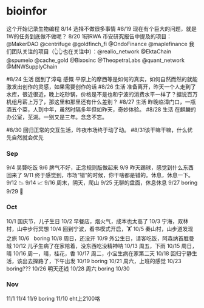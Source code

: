 # bioinfor
这个开始记录生物编程
8/14 选择不做很多事情
#8/19
现在有个巨大的问题，就是1W的任务到底做不做呢？
8/20
1研RWA
币安研究报告中提及的项目：
@MakerDAO  @centrifuge @goldfinch_fi @OndoFinance @maplefinance
我们团队关注的项目（👆👆也在关注中）：@realio_network @EktaChain @spumeio @cache_gold @Bixosinc @TheopetraLabs @quant_network @MNWSupplyChain

#8/24  生活 回到了漳电 感慨 平原上的摩西等是如何的真实，如何自然而然的就能激发出创作的灵感，如果需要创作的话
#8/26  生活 准备离开，昨天一个人走到了水库，很近很近，晚上吃砂锅，价格是不是也和宁波的消费水平一样了？据说百万机组月薪上万了，那这里和那里还有什么差别？
#8/27  生活 昨晚临漳门口，一瓶酒五个菜，人到中年，虽然时隔多年但如昨天，奇妙体验。
#8/28  生活 在麒麟的办公室，芜湖。一别又是三年。念念不忘。

#8/30
回归正常的交互生活，昨夜市场终于动了动。
#8/31该干嘛干嘛，什么优先自然就会优先


### Sep ###
9/4 吴贇吃饭
9/6 脾气不好，正念规则版做起来
9/9 昨天踢球，感觉到什么东西回来了
9/11 终于感觉到，市场“错”的时候，你干啥都是错的。休息，休息一下。
9/12 📉
9/14 📈
9/16 周末，阴天，爬山
9/25 无聊的盘面，休息休息
9/27 boring
9/29 🎑

### Oct ###
10/1 国庆节，儿子生日
10/2 早餐店，烟火气，成本也太高了
10/3 宁海，双林村，山中步行冥想
10/4 回到宁波，看书模式开启，🏋️
10/5 秦山村，山步道发现之旅
10/6   boring
10/8 周日，还没开
10/9 外公生日，请客吃饭，阿森纳首胜曼城
10/12 儿子生病了在家陪着，没东西吃没精神呐
10/13 周五，下雨
10/15 周日，晴
10/16 周一，晴，桂花，香
10/17 周二，小宝生病在家第二天
10/18 回归宁静生活，该出去探路了，下午出发
10/19   boring
10/21 周六，上班的感觉
10/23   boring???
10/26 明天还钱
10/28 周六 boring
10/30

### Nov ###
11/1
11/4
11/9 boring
11/10 eht上2100咯
